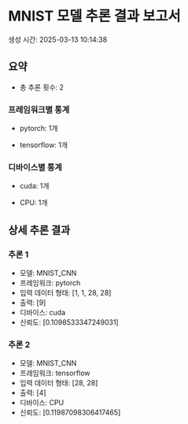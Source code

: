 
# MNIST 모델 추론 결과 보고서

생성 시간: 2025-03-13 10:14:38

## 요약

- 총 추론 횟수: 2

### 프레임워크별 통계

- pytorch: 1개

- tensorflow: 1개


### 디바이스별 통계

- cuda: 1개

- CPU: 1개


## 상세 추론 결과


### 추론 1

- 모델: MNIST_CNN
- 프레임워크: pytorch
- 입력 데이터 형태: [1, 1, 28, 28]
- 출력: [9]
- 디바이스: cuda
- 신뢰도: [0.1098533347249031]


### 추론 2

- 모델: MNIST_CNN
- 프레임워크: tensorflow
- 입력 데이터 형태: [28, 28]
- 출력: [4]
- 디바이스: CPU
- 신뢰도: [0.11987098306417465]


